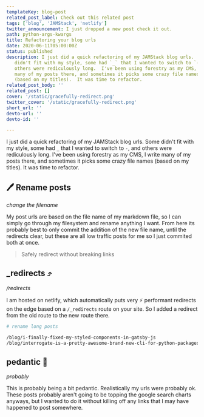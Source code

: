 ```yaml
---
templateKey: blog-post
related_post_label: Check out this related post
tags: ['blog', 'JAMStack', 'netlify']
twitter_announcement: I just dropped a new post check it out.
path: python-args-kwargs
title: Refactoring your blog urls
date: 2020-06-11T05:00:00Z
status: published
description: I just did a quick refactoring of my JAMStack blog urls.  Some
   didn't fit with my style, some had `_` that I wanted to switch to `-`, and
   others were rediculously long.  I've been using forestry as my CMS, I write
   many of my posts there, and sometimes it picks some crazy file names
   (based on my titles).  It was time to refactor.
related_post_body: ''
related_post: []
cover: '/static/gracefully-redirect.png'
twitter_cover: '/static/gracefully-redirect.png'
short_url: ''
devto-url: ''
devto-id: ''

---
```


I just did a quick refactoring of my JAMStack blog urls.  Some didn't fit with my style, some had `_` that I wanted to switch to `-`, and others were rediculously long.  I've been using forestry as my CMS, I write many of my posts there, and sometimes it picks some crazy file names (based on my titles).  It was time to refactor.

## 🖊 Rename posts
_change the filename_

My post urls are based on the file name of my markdown file, so I can simply go through my filesystem and rename anything I want.  From here its probably best to only commit the addition of the new file name, until the redirects clear, but these are all low traffic posts for me so I just commited both at once.

> Safely redirect without breaking links

## _redirects ⤴
_/redirects_

I am hosted on netlify, which automatically puts very ⚡ performant redirects on the edge based on a `/_redirects` route on your site.  So I added a redirect from the old route to the new route there.

``` bash
# rename long posts

/blog/i-finally-fixed-my-styled-components-in-gatsby-js                  /blog/fix-styled-components-in-gatsby
/blog/interrogate-is-a-pretty-awesome-brand-new-cli-for-python-packages  /blog/interrogate
```

## pedantic 🤔
_probably_

This is probably being a bit pedantic.  Realistically my urls were probably ok.  These posts probably aren't going to be topping the google search charts anyways, but I wanted to do it without killing off any links that I may have happened to post somewhere.
